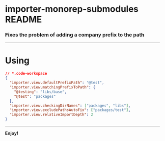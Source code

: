 # importer-monorep-submodules README

### Fixes the problem of adding a company prefix to the path

---

# Using

```json
// *.code-workspace
{
  "importer.view.defaultPrefixPath": "@test",
  "importer.view.matchingPrefixToPath": {
    "@testing": "libs/base",
    "@test": "packages"
  },
  "importer.view.checkingDirNames": ["packages", "libs"],
  "importer.view.excludePathsAutoFix": ["packages/test"],
  "importer.view.relativeImportDepth": 2
}
```

---

**Enjoy!**

